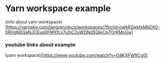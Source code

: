 # Yarn workspace example

(info about yarn workspace)[https://yarnpkg.com/lang/en/docs/workspaces/?fbclid=IwAR2wkfeMbDX0-5RHgN0QeNJCEup0FMXfLy7jJhC2uWDNdSQleCp7OrKMnGw]

### youtube links about example
(yarn workspace)[https://www.youtube.com/watch?v=G8KXFWftCg0]
